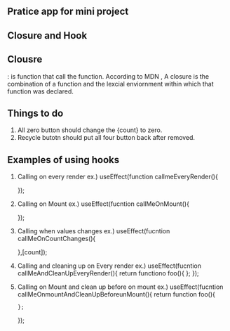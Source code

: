 ## Pratice app for mini project

## Closure and Hook

## Clousre
 : is function that call the function. According to MDN , A closure is the combination of a  function and the lexcial enviornment within which that function was declared. 

 ## Things to do
 1. All zero button should change the {count} to zero.
 2. Recycle butotn should put all four button back after removed.

 ## Examples of using hooks
 1. Calling on every render
    ex.) useEffect(function callmeEveryRender(){

    });
 2. Calling on Mount
    ex.) useEffect(fucntion callMeOnMount(){

    });
 3. Calling when values changes
    ex.) useEffect(fucntion callMeOnCountChanges(){

    },[count]);

 4. Calling and cleaning up on Every render
    ex.) useEffect(fucntion callMeAndCleanUpEveryRender(){
        return functiono foo(){
        };
    });
 5. Calling on Mount and clean up before on mount 
    ex.) useEffect(fucntion callMeOnmountAndCleanUpBeforeunMount(){
        return function foo(){

        };
    });